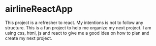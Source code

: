 # airlineReactApp

This project is a refresher to react. My intentions is not to follow any structure. This is a fun project to help me organize my next project. I am using css, html, js and react to give me a good idea on how to plan and create my next project.
